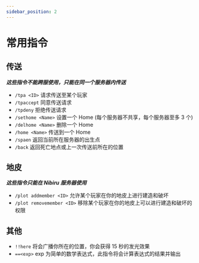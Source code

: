 ```yaml
---
sidebar_position: 2
---
```


# 常用指令

## 传送

***这些指令不能跨服使用，只能在同一个服务器内传送***

- `/tpa <ID>` 请求传送至某个玩家
- `/tpaccept` 同意传送请求
- `/tpdeny` 拒绝传送请求
- `/sethome <Name>` 设置一个 Home (每个服务器不共享，每个服务器至多 3 个)
- `/delhome <Name>` 删除一个 Home
- `/home <Name>` 传送到一个 Home
- `/spaen` 返回当前所在服务器的出生点
- `/back` 返回死亡地点或上一次传送前所在的位置

## 地皮

***这些指令只能在 Nibiru 服务器使用***

- `/plot addmember <ID>` 允许某个玩家在你的地皮上进行建造和破坏
- `/plot removemember <ID>` 移除某个玩家在你的地皮上可以进行建造和破坏的权限

## 其他

- `!!here` 将会广播你所在的位置，你会获得 15 秒的发光效果
- `==<exp>` exp 为简单的数学表达式，此指令将会计算表达式的结果并输出
